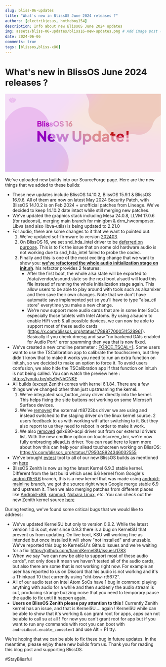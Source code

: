 ```yaml
---
slug: bliss-06-updates
title: "What's new in BlissOS June 2024 releases ?"
authors: [electrikjesus, hmtheboy154]
description: Info about new BlissOS June 2024 updates
img: assets/bliss-06-updates/bliss16-new-updates.png # Add image post (optional)
date: 2024-06-06
comments: true
tags: [blissos,bliss-x86]
---
```


# What's new in BlissOS June 2024 releases ?

![alt text](assets/bliss-06-updates/bliss16-new-updates.png "What's new in BlissOS June 2024 releases ?")

We've uploaded new builds into our SourceForge page. Here are the new things that we added to these builds:

- These new updates include BlissOS 14.10.2, BlissOS 15.9.1 & BlissOS 16.9.6. All of them are now on latest May 2024 Security Patch, with BlissOS 14.10.2 is on Feb 2024 + unofficial patches from Lineage. We've decided to keep 14.10.2 date intact while still merging new patches.
- We've updated the graphics stack including Mesa 24.0.8, LLVM 17.0.6 (for radeonsi), merging main branch for minigbm & drm_hwcomposer. Libva (and also libva-utils) is being updated to 2.21.0
- For audio, there are some changes to it that we want to pointed out:
    1. We've updated sof-firmware to version [202403](https://github.com/android-generic/vendor_intel_proprietary_sof-bin/tree/202403). 
    2. On BlissOS 16, we set snd_hda_intel driver to be [deferred on purpose](https://github.com/BlissOS/device_generic_common/commit/8e64a9af5d5472fc3841092c8e3517dab532050b). This is to fix the issue that on some old hardware audio is not working due to snd_hda_intel failed to probe the codec.
    3. Finally and this is one of the most exciting change that we want to show you: [**we've refactored the whole audio initialization stage on init.sh**](https://github.com/BlissOS/device_generic_common/commit/2f8441797c9bdb2800d8fc969588980bf1aa1b75). his refactor provides 2 features:
        * After the first boot, the whole alsa state will be exported to /data/vendor/asound.state so the next boot alsactl will load this file instead of running the whole initialization stage again. This allow users to be able to play around with tools such as alsamixer and then save their own changes. Note that we don't have automatic save implemented yet so you'll have to type "alsa_ctl store" everytime you make a new change.
        *  We're now support more audio cards that are in some Intel SoCs especially those tablets with Intel Atoms. By using alsaucm to enable HiFi verb & all possible devices, we can now be able to support most of these audio cards (https://x.com/blissos_org/status/1788877000511528961). Basically if you check dmesg and saw "no backend DAIs enabled for Audio Port" error spamming then yea that is now fixed.
- We've created a new cmdline parameter : [FORCE_TSCAL=1](https://github.com/BlissOS/device_generic_common/commit/e47dddfa84713c0733f24b0c6ef8b43d9d63b6b9). Some users want to use the TSCalibration app to calibrate the touchscreen, but they didn't know that to make it works you need to run an extra function on init.sh, so we decided to make an option to force it. To avoid users confusion, we also hide the TSCalibration app if that function on init.sh is not being called. You can watch the preview here : https://youtu.be/p5z9yNhCNKE
- All builds (except Zenith) comes with kernel 6.1.84. There are a few things we've changed other than just upstreaming the kernel. 
  1. We've integrated soc_button_array driver directly into the kernel. This helps fixing the side buttons not working on some Microsoft Surface devices.
  2. We've [removed](https://github.com/android-generic/external_kernel-drivers/commit/e27764a43e29e837dda0e57970583da861dfd53c) the external rtl8723bs driver we are using and instead switched to the staging driver on the linux kernel source. 2 users feedback to us with working wifi after switching to it. But they also report to us they need to reboot in order to make it work. 
  3. We also [removed](https://github.com/android-generic/external_kernel-drivers/commit/b7ab4c7e7b071fe98f0b02f0b013b5b8d232e864) gslx680-acpi driver out from our external drivers list. With the new cmdline option on touchscreen_dmi, we're now fully embracing silead_ts driver. You can read here to learn more about how this can help your silead touchscreen working on BlissOS: https://x.com/blissos_org/status/1795048924346032555
- We've brought [evtest](https://github.com/android-generic/external_evtest) tool to all of our new BlissOS builds as mentioned on [here](https://x.com/blissos_org/status/1795048933187518559)
- BlissOS Zenith is now using the latest Kernel 6.9.3 stable kernel. Different from the last build which uses 6.6 kernel from Google's [android15-6.6](https://android.googlesource.com/kernel/common/+/refs/heads/android15-6.6) branch, this is a new kernel that was made using [android-mainline](https://android.googlesource.com/kernel/common/+/refs/heads/android-mainline) branch, we got the source right when Google merge stable 6.9 and upstream it. Then we also merging patches from different places like [Android-x86](https://github.com/android-generic/kernel-zenith/commits/6.9_android-x86), [xanmod](https://github.com/android-generic/kernel-zenith/commits/6.9_xanmod), [Nobara Linux](https://github.com/android-generic/kernel-zenith/commits/6.9_nobara), etc. 
You can check out the new Zenith kernel source [here](https://github.com/android-generic/kernel-zenith/commits/6.9/)

During testing, we've found some critical bugs that we would like to address:

- We've updated KernelSU but only to version 0.9.2. While the latest version 1.0 is out, ever since 0.9.3 there is a bug on KernelSU that prevent us from updating. On live boot, KSU will working fine as intended but once installed it will show "not installed" and unusable. We've reported this bug to KernelSU's Github Issues and we're waiting for a fix: https://github.com/tiann/KernelSU/issues/1783
- When we say "we can now be able to support most of these audio cards", not only does it mean we haven't tested all of the audio cards, but also there are some that is not working right now. For example an user has reported to us on Discord that his audio is not working and it's a Thinkpad 10 that currently using "cht-bsw-rt5672".
- All of our audio test on Intel Atom SoCs have 1 bug in common: playing anything with audio for a while and then suddenly the audio stream is cut, producing strange buzzing noise that you need to temporary pause the audio to fix until it happen again.
- **Users on BlissOS Zenith please pay attention to this !** Currently Zenith kernel has an issue, and that is KernelSU.... again ! KernelSU while can be able to show that it's working & can grant root for apps, apps can not be able to call su at all ! For now you can't grant root for app but if you want to run any commands with root you can boot with `androidboot.enable_console=1` and use Alt + F1 tty.

We're hoping that we can be able to fix these bug in future updates. In the meantime, please enjoy these new builds from us. Thank you for reading this blog post and supporting BlissOS.


#StayBlissful

